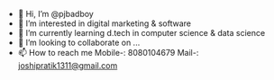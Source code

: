 - 👋 Hi, I’m @pjbadboy
- 👀 I’m interested in digital marketing & software
- 🌱 I’m currently learning d.tech in computer science & data science
- 💞️ I’m looking to collaborate on ...
- 📫 How to reach me 
Mobile-: 8080104679
Mail-: joshipratik1311@gmail.com

<!---
pjbadboy/pjbadboy is a ✨ special ✨ repository because its `README.md` (this file) appears on your GitHub profile.
You can click the Preview link to take a look at your changes.
--->
